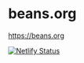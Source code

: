 # beans.org
https://beans.org

[![Netlify Status](https://api.netlify.com/api/v1/badges/41b79b72-3f10-4077-995a-ce6316613768/deploy-status)](https://app.netlify.com/sites/beansorg/deploys)
